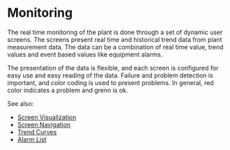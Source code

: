# Monitoring

The real time monitoring of the plant is done through a set of dynamic user screens. 
The screens present real time and historical trend data from plant measurement data. 
The data can be a combination of real time value, trend values and event based values like equipment alarms.

The presentation of the data is flexible, and each screen is configured for easy use and easy reading of the data. 
Failure and problem detection is important, and color coding is used to present problems. 
In general, red color indicates a problem and grenn is ok.

See also:
- [Screen Visualization](screen_visualizations.md)
- [Screen Navigation](screen_navigation.md)
- [Trend Curves](Trend%20Curves/Trend%20Curves.md)
- [Alarm List](alarm_lists.md)
